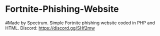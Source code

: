 # Fortnite-Phishing-Website
#Made by Spectrum.
Simple Fortnite phishing website coded in PHP and HTML.
Discord: https://discord.gg/SHf2mw

